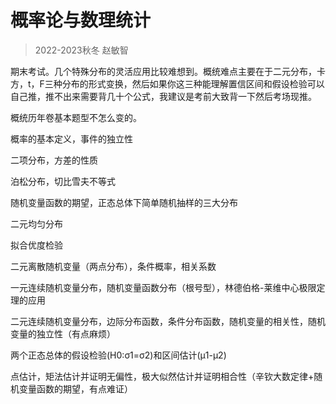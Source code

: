 # 概率论与数理统计

> 2022-2023秋冬    赵敏智

期末考试。几个特殊分布的灵活应用比较难想到。概统难点主要在于二元分布，卡方，t，F三种分布的形式变换，然后如果你这三种能理解置信区间和假设检验可以自己推，推不出来需要背几十个公式，我建议是考前大致背一下然后考场现推。

概统历年卷基本题型不怎么变的。



概率的基本定义，事件的独立性

二项分布，方差的性质

泊松分布，切比雪夫不等式

随机变量函数的期望，正态总体下简单随机抽样的三大分布

二元均匀分布

拟合优度检验

二元离散随机变量（两点分布），条件概率，相关系数

一元连续随机变量分布，随机变量函数分布（根号型），林德伯格-莱维中心极限定理的应用

二元连续随机变量分布，边际分布函数，条件分布函数，随机变量的相关性，随机变量的独立性（有点麻烦）

两个正态总体的假设检验(H0:σ1=σ2)和区间估计(μ1-μ2)

点估计，矩法估计并证明无偏性，极大似然估计并证明相合性（辛钦大数定律+随机变量函数的期望，有点难证）

 
